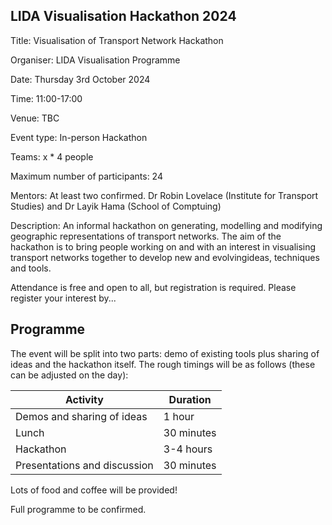 ## LIDA Visualisation Hackathon 2024

Title: Visualisation of Transport Network Hackathon

Organiser: LIDA Visualisation Programme

Date: Thursday 3rd October 2024

Time: 11:00-17:00

Venue: TBC

Event type: In-person Hackathon

Teams: x * 4 people

Maximum number of participants: 24

Mentors: At least two confirmed. Dr Robin Lovelace (Institute for Transport Studies) and Dr Layik Hama (School of Comptuing)

Description:
An informal hackathon on generating, modelling and
modifying geographic representations of transport networks. The aim of the hackathon is to bring people working on and with an interest in visualising transport networks together to develop new and evolvingideas, techniques and tools.

Attendance is free and open to all, but registration is required. Please register your interest by...

## Programme

The event will be split into two parts: demo of existing tools plus sharing of ideas and the hackathon itself. The rough timings will be as follows (these can be adjusted on the day):

| Activity                        | Duration       |
|---------------------------------|----------------|
| Demos and sharing of ideas      | 1 hour         |
| Lunch                           | 30 minutes     |
| Hackathon                       | 3-4 hours      |
| Presentations and discussion    | 30 minutes     |

Lots of food and coffee will be provided!

Full programme to be confirmed.
